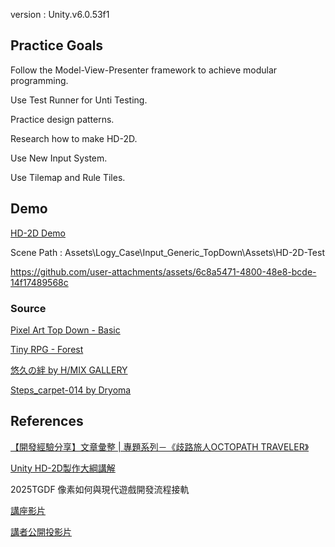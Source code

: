 version : Unity.v6.0.53f1
## Practice Goals
Follow the Model-View-Presenter framework to achieve modular programming.

Use Test Runner for Unti Testing.

Practice design patterns.

Research how to make HD-2D.

Use New Input System.

Use Tilemap and Rule Tiles.
## Demo
[HD-2D Demo](https://jiajin0329.itch.io/hd-2d-test)

Scene Path : Assets\Logy\_Case\Input_Generic_TopDown\Assets\HD-2D-Test

https://github.com/user-attachments/assets/6c8a5471-4800-48e8-bcde-14f17489568c

### Source
[Pixel Art Top Down - Basic](https://assetstore.unity.com/packages/2d/environments/pixel-art-top-down-basic-187605)

[Tiny RPG - Forest](https://assetstore.unity.com/packages/2d/characters/tiny-rpg-forest-114685)

[悠久の絆 by H/MIX GALLERY](http://www.hmix.net/music_gallery/feeling/cures.htm)

[Steps_carpet-014 by Dryoma](https://dryoma.itch.io/footsteps-sounds)
## References
[【開發經驗分享】文章彙整 | 專題系列－《歧路旅人OCTOPATH TRAVELER》](https://indie-guider.games/post/DevStudy-OCTOPATH-TRAVELER/)

[Unity HD-2D製作大綱講解](https://www.youtube.com/watch?v=YGY6p-cnb08)

2025TGDF 像素如何與現代遊戲開發流程接軌

[講座影片](https://www.twitch.tv/videos/2510342063?t=03h16m53s)

[講者公開投影片](https://docs.google.com/presentation/d/1ynr3uBfnYeHuhTmxNTebirj6aBcE3xLHO4afPOtrxnY/edit?slide=id.g36041a88afc_0_0#slide=id.g36041a88afc_0_0)
